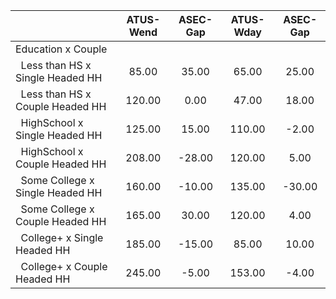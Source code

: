 
|                      |    ATUS-Wend |     ASEC-Gap |    ATUS-Wday |     ASEC-Gap |
| -------------------- | :----------: | :----------: | :----------: | :----------: |
| Education x Couple   |              |              |              |              |
| &nbsp;&nbsp;Less than HS x Single Headed HH |        85.00 |        35.00 |        65.00 |        25.00 |
| &nbsp;&nbsp;Less than HS x Couple Headed HH |       120.00 |         0.00 |        47.00 |        18.00 |
| &nbsp;&nbsp;HighSchool x Single Headed HH |       125.00 |        15.00 |       110.00 |        -2.00 |
| &nbsp;&nbsp;HighSchool x Couple Headed HH |       208.00 |       -28.00 |       120.00 |         5.00 |
| &nbsp;&nbsp;Some College x Single Headed HH |       160.00 |       -10.00 |       135.00 |       -30.00 |
| &nbsp;&nbsp;Some College x Couple Headed HH |       165.00 |        30.00 |       120.00 |         4.00 |
| &nbsp;&nbsp;College+ x Single Headed HH |       185.00 |       -15.00 |        85.00 |        10.00 |
| &nbsp;&nbsp;College+ x Couple Headed HH |       245.00 |        -5.00 |       153.00 |        -4.00 |

